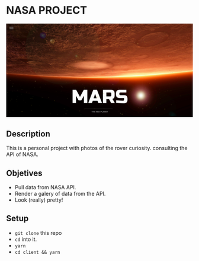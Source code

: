 # NASA PROJECT

![Mars](./client/public/MarsReadme.png)

## Description
This is a personal project with photos of the rover curiosity. consulting the API of NASA.

## Objetives

* Pull data from NASA API.
* Render a galery of data from the API.
* Look (really) pretty!
  
## Setup

* `git clone` this repo
* `cd` into it.
* `yarn`
* `cd client && yarn `
